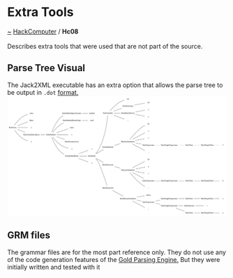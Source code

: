 <a id="extra-tools"></a>
<h1>Extra Tools</h1>
<a id="a01592"></a>
<a href="https://github.com/CharlesCarley/HackComputer#~">~</a>
<a href="index.md#index">HackComputer</a>
<span class="inline-text">/</span>
<span class="bold-text"><b>Hc08</b></span>
<br/>
<br/>
<span class="inline-text">Describes extra tools that were used that are not part of the source.</span>
<a id="parse-tree-visual"></a>
<h2>Parse Tree Visual</h2>
<span class="inline-text">The Jack2XML executable has an extra option that allows the parse tree to be output in </span>
<code class="typewriter">.dot</code>
<a href="https://graphviz.org/#format.">format.</a>
<img src="../images/Test10.svg"/><a id="grm-files"></a>
<h2>GRM files</h2>
<span class="inline-text">The grammar files are for the most part reference only. They do not use any of the code generation features of the </span>
<a href="http://www.goldparser.org/#gold-parsing-engine.">Gold Parsing Engine.</a>
<span class="inline-text"> But they were initially written and tested with it </span>
</div>
</div>
</body>
</html>
